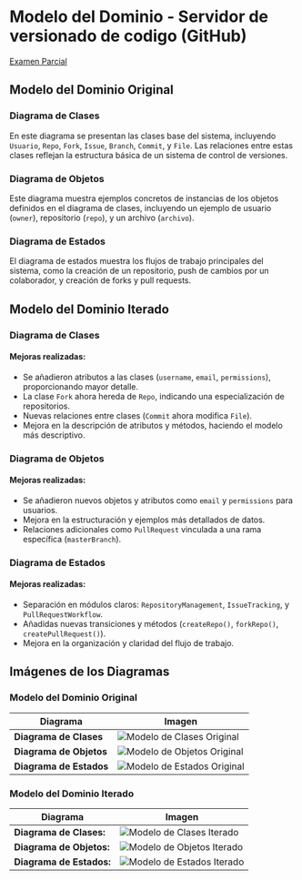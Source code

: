 
# Modelo del Dominio - Servidor de versionado de codigo (GitHub)

[Examen Parcial](documents/IdS-Parcial.pdf)

## Modelo del Dominio Original

### Diagrama de Clases
En este diagrama se presentan las clases base del sistema, incluyendo `Usuario`, `Repo`, `Fork`, `Issue`, `Branch`, `Commit`, y `File`. Las relaciones entre estas clases reflejan la estructura básica de un sistema de control de versiones.

### Diagrama de Objetos
Este diagrama muestra ejemplos concretos de instancias de los objetos definidos en el diagrama de clases, incluyendo un ejemplo de usuario (`owner`), repositorio (`repo`), y un archivo (`archivo`).

### Diagrama de Estados
El diagrama de estados muestra los flujos de trabajo principales del sistema, como la creación de un repositorio, push de cambios por un colaborador, y creación de forks y pull requests.

## Modelo del Dominio Iterado

### Diagrama de Clases
#### Mejoras realizadas:
- Se añadieron atributos a las clases (`username`, `email`, `permissions`), proporcionando mayor detalle.
- La clase `Fork` ahora hereda de `Repo`, indicando una especialización de repositorios.
- Nuevas relaciones entre clases (`Commit` ahora modifica `File`).
- Mejora en la descripción de atributos y métodos, haciendo el modelo más descriptivo.

### Diagrama de Objetos
#### Mejoras realizadas:
- Se añadieron nuevos objetos y atributos como `email` y `permissions` para usuarios.
- Mejora en la estructuración y ejemplos más detallados de datos.
- Relaciones adicionales como `PullRequest` vinculada a una rama específica (`masterBranch`).

### Diagrama de Estados
#### Mejoras realizadas:
- Separación en módulos claros: `RepositoryManagement`, `IssueTracking`, y `PullRequestWorkflow`.
- Añadidas nuevas transiciones y métodos (`createRepo()`, `forkRepo()`, `createPullRequest()`).
- Mejora en la organización y claridad del flujo de trabajo.

## Imágenes de los Diagramas

### Modelo del Dominio Original

| Diagrama | Imagen |
|----------|--------|
| **Diagrama de Clases** | ![Modelo de Clases Original](./images/Original/ModeloClases.svg) |
| **Diagrama de Objetos** | ![Modelo de Objetos Original](./images/Original/ModeloObjetos.svg) |
| **Diagrama de Estados** | ![Modelo de Estados Original](./images/Original/ModeloEstados.svg) |

### Modelo del Dominio Iterado

| Diagrama | Imagen |
|----------|--------|
| **Diagrama de Clases:** | ![Modelo de Clases Iterado](./images/Iterado/ModeloClases.svg)
| **Diagrama de Objetos:** | ![Modelo de Objetos Iterado](./images/Iterado/ModeloObjetos.svg)
| **Diagrama de Estados:** | ![Modelo de Estados Iterado](./images/Iterado/ModeloEstados.svg)
